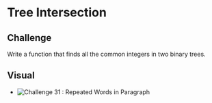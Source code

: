 # Tree Intersection

## Challenge
Write a function that finds all the common integers in two binary trees.

## Visual
- ![Challenge 31 : Repeated Words in Paragraph](../assets/TreeIntersection.jpg)
